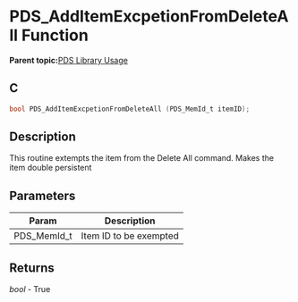 # PDS\_AddItemExcpetionFromDeleteAll Function

**Parent topic:**[PDS Library Usage](GUID-A7B0958C-E476-48EA-9C30-DA83508CC577.md)

## C

```c
bool PDS_AddItemExcpetionFromDeleteAll (PDS_MemId_t itemID);
```

## Description

This routine extempts the item from the Delete All command. Makes the item double persistent

## Parameters

|Param|Description|
|-----|-----------|
|PDS\_MemId\_t|Item ID to be exempted|

## Returns

*bool* - True

